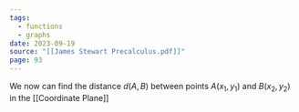 ```yaml
---
tags:
  - functions
  - graphs
date: 2023-09-19
source: "[[James Stewart Precalculus.pdf]]"
page: 93
---
```

We now can find the distance $d(A,B)$ between points $A(x_{1},y_{1})$ and $B(x_{2},y_{2})$ in the [[Coordinate Plane]]